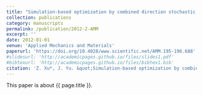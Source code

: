 ```yaml
---
title: "Simulation-based optimization by combined direction stochastic approximation method"
collection: publications
category: manuscripts
permalink: /publication/2012-2-AMM
excerpt: ''
date: 2012-01-01
venue: 'Applied Mechanics and Materials'
paperurl: 'https://doi.org/10.4028/www.scientific.net/AMM.195-196.688'
#slidesurl: 'http://academicpages.github.io/files/slides1.pdf'
#bibtexurl: 'http://academicpages.github.io/files/bibtex1.bib'
citation: 'Z. Xu*, J. Yu. &quot;Simulation-based optimization by combined direction stochastic approximation method.&quot; <i>Applied Mechanics and Materials</i>. 195-196:688-693, 2012. https://doi.org/10.4028/www.scientific.net/AMM.195-196.688'
---
```


This paper is about {{ page.title }}.
